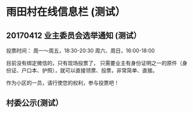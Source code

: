 # 雨田村在线信息栏             (测试）

## 20170412 业主委员会选举通知 (测试）

投票时间：
周一～周五，18:30-20:30
周六、周日，16:00-18:00

目前没有绑定微信的，只有现场投票了， 只需要业主有身份证明之一的原件（身份证、户口本、护照），就可以直接领票、投票，非常简单、直接。

作为小区的一员，请行使您的权利，参与投票吧！

## 村委公示(测试）

